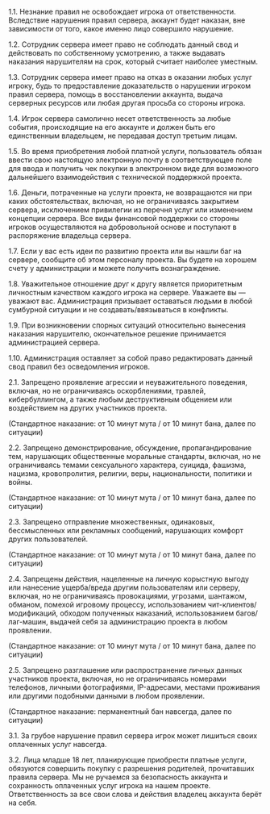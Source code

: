 <p>1.1. Незнание правил не освобождает игрока от ответственности. Вследствие нарушения правил сервера, аккаунт будет наказан, вне зависимости от того, какое именно лицо совершило нарушение.</p>
<p>1.2. Сотрудник сервера имеет право не соблюдать данный свод и действовать по собственному усмотрению, а также выдавать наказания нарушителям на срок, который считает наиболее уместным.</p>
<p>1.3. Сотрудник сервера имеет право на отказ в оказании любых услуг игроку, будь то предоставление доказательств о нарушении игроком правил сервера, помощь в восстановлении аккаунта, выдача серверных ресурсов или любая другая просьба со стороны игрока.</p>
<p>1.4. Игрок сервера самолично несет ответственность за любые события, происходящие на его аккаунте и должен быть его единственным владельцем, не передавая доступ третьим лицам.</p>
<p>1.5. Во время приобретения любой платной услуги, пользователь обязан ввести свою настоящую электронную почту в соответствующее поле для ввода и получить чек покупки в электронном виде для возможного дальнейшего взаимодействия с технической поддержкой проекта.</p>
<p>1.6. Деньги, потраченные на услуги проекта, не возвращаются ни при каких обстоятельствах, включая, но не ограничиваясь закрытием сервера, исключением привилегии из перечня услуг или изменением концепции сервера. Все виды финансовой поддержки со стороны игроков осуществляются на добровольной основе и поступают в распоряжение владельца сервера.</p>
<p>1.7. Если у вас есть идеи по развитию проекта или вы нашли баг на сервере, сообщите об этом персоналу проекта. Вы будете на хорошем счету у администрации и можете получить вознаграждение.</p>
<p>1.8. Уважительное отношение друг к другу является приоритетным личностным качеством каждого игрока на сервере. Уважаете вы — уважают вас. Администрация призывает оставаться людьми в любой сумбурной ситуации и не создавать/ввязываться в конфликты.</p>
<p>1.9. При возникновении спорных ситуаций относительно вынесения наказания нарушителю, окончательное решение принимается администрацией сервера.</p>
<p>1.10. Администрация оставляет за собой право редактировать данный свод правил без осведомления игроков.</p>

<p>2.1. Запрещено проявление агрессии и неуважительного поведения, включая, но не ограничиваясь оскорблениями, травлей, кибербуллингом, а также любым деструктивным общением или воздействием на других участников проекта.</p>
<p>(Стандартное наказание: от 10 минут мута / от 10 минут бана, далее по ситуации)</p>
<p>2.2. Запрещено демонстрирование, обсуждение, пропагандирование тем, нарушающих общественные моральные стандарты, включая, но не ограничиваясь темами сексуального характера, суицида, фашизма, нацизма, кровопролития, религии, веры, национальности, политики и войны.</p>
<p>(Стандартное наказание: от 10 минут мута / от 10 минут бана, далее по ситуации)</p>
<p>2.3. Запрещено отправление множественных, одинаковых, бессмысленных или рекламных сообщений, нарушающих комфорт других пользователей.</p>
<p>(Стандартное наказание: от 10 минут мута / от 10 минут бана, далее по ситуации)</p>
<p>2.4. Запрещены действия, нацеленные на личную корыстную выгоду или нанесение ущерба/вреда другим пользователям или серверу, включая, но не ограничиваясь провокациями, угрозами, шантажом, обманом, помехой игровому процессу, использованием чит-клиентов/модификаций, обходом полученных наказаний, использованием багов/лаг-машин, выдачей себя за администрацию проекта в любом проявлении.</p>
<p>(Стандартное наказание: от 10 минут мута / от 10 минут бана, далее по ситуации)</p>
<p>2.5. Запрещено разглашение или распространение личных данных участников проекта, включая, но не ограничиваясь номерами телефонов, личными фотографиями, IP-адресами, местами проживания или другими подобными данными в любом проявлении.</p>
<p>(Стандартное наказание: перманентный бан навсегда, далее по ситуации)</p>

<p>3.1. За грубое нарушение правил сервера игрок может лишиться своих оплаченных услуг навсегда.</p>
<p>3.2. Лица младше 18 лет, планирующие приобрести платные услуги, обязуются совершить покупку с разрешения родителей, прочитавших правила сервера. Мы не ручаемся за безопасность аккаунта и сохранность оплаченных услуг игрока на нашем проекте. Ответственность за все свои слова и действия владелец аккаунта берёт на себя.</p>
